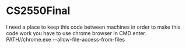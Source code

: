 # CS2550Final
I need a place to keep this code between machines
in order to make this code work you have to use chrome browser
In CMD enter: PATH//chrome.exe --allow-file-access-from-files
